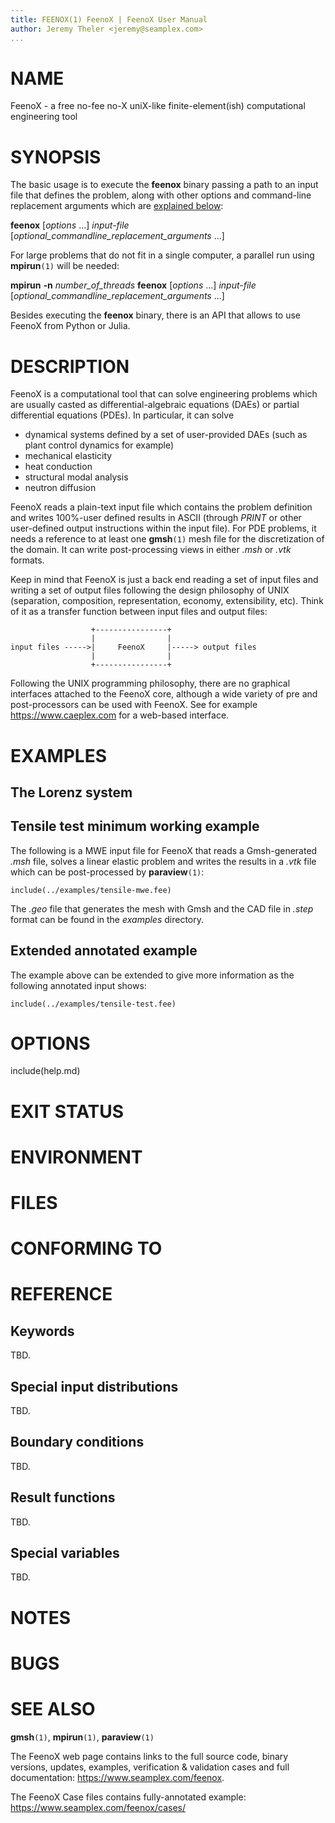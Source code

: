 ```yaml
---
title: FEENOX(1) FeenoX | FeenoX User Manual
author: Jeremy Theler <jeremy@seamplex.com>
... 
```

  
# NAME

FeenoX - a free no-fee no-X uniX-like finite-element(ish) computational engineering tool

# SYNOPSIS

The basic usage is to execute the **feenox** binary passing a path to an input file that defines the problem, along with other options and command-line replacement arguments which are [explained below](#options):

**feenox** [_options_ ...] _input-file_ [_optional_commandline_replacement_arguments_ ...]

For large problems that do not fit in a single computer, a parallel run using **mpirun**`(1)` will be needed:

**mpirun** **-n** _number_of_threads_ **feenox** [_options_ ...] _input-file_ [_optional_commandline_replacement_arguments_ ...]


Besides executing the **feenox** binary, there is an API that allows to use FeenoX from Python or Julia.


# DESCRIPTION

FeenoX is a computational tool that can solve engineering problems which are usually casted as differential-algebraic equations (DAEs) or partial differential equations (PDEs). In particular, it can solve

 * dynamical systems defined by a set of user-provided DAEs (such as plant control dynamics for example)
 * mechanical elasticity
 * heat conduction
 * structural modal analysis
 * neutron diffusion

FeenoX reads a plain-text input file which contains the problem definition and writes 100%-user defined results in ASCII (through *PRINT* or other user-defined output instructions within the input file). For PDE problems, it needs a reference to at least one **gmsh**`(1)` mesh file for the discretization of the domain. It can write post-processing views in either _.msh_ or _.vtk_ formats. 

Keep in mind that FeenoX is just a back end reading a set of input files and writing a set of output files following the design philosophy of UNIX (separation, composition, representation, economy, extensibility, etc). Think of it as a transfer function between input files and output files:

```
                  +----------------+
                  |                |
input files ----->|     FeenoX     |-----> output files
                  |                |
                  +----------------+ 
```

Following the UNIX programming philosophy, there are no graphical interfaces attached to the FeenoX core, although a wide variety of pre and post-processors can be used with FeenoX. See for example <https://www.caeplex.com> for a web-based interface.


# EXAMPLES

## The Lorenz system

## Tensile test minimum working example

The following is a MWE input file for FeenoX that reads a Gmsh-generated _.msh_ file, solves a linear elastic problem and writes the results in a *.vtk* file which can be post-processed by **paraview**`(1)`:

```
include(../examples/tensile-mwe.fee)
```

The _.geo_ file that generates the mesh with Gmsh and the CAD file in _.step_ format can be found in the _examples_ directory.

## Extended annotated example

The example above can be extended to give more information as the following annotated input shows:

```
include(../examples/tensile-test.fee)
```

 
# OPTIONS

include(help.md)

# EXIT STATUS


# ENVIRONMENT


# FILES


# CONFORMING TO


# REFERENCE

## Keywords

TBD.

## Special input distributions

TBD.


## Boundary conditions

TBD.


## Result functions

TBD.


## Special variables

TBD.



# NOTES


# BUGS


# SEE ALSO

**gmsh**`(1)`, **mpirun**`(1)`, **paraview**`(1)`

The FeenoX web page contains links to the full source code, binary versions, updates, examples, verification & validation cases and full documentation:
<https://www.seamplex.com/feenox>.

The FeenoX Case files contains fully-annotated example:
<https://www.seamplex.com/feenox/cases/>
